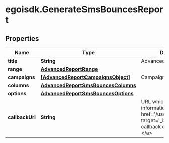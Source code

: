 # egoisdk.GenerateSmsBouncesReport

## Properties

Name | Type | Description | Notes
------------ | ------------- | ------------- | -------------
**title** | **String** | Advanced report title | 
**range** | [**AdvancedReportRange**](AdvancedReportRange.md) |  | 
**campaigns** | [**[AdvancedReportCampaignsObject]**](AdvancedReportCampaignsObject.md) | Campaigns of the report | 
**columns** | [**AdvancedReportSmsBouncesColumns**](AdvancedReportSmsBouncesColumns.md) |  | 
**options** | [**AdvancedReportSmsBouncesOptions**](AdvancedReportSmsBouncesOptions.md) |  | 
**callbackUrl** | **String** | URL which will receive the information of the report&lt;a href&#x3D;&#39;/usecases/callbacks/&#39; target&#x3D;&#39;_blank&#39;&gt;[Go to callback documentation]&lt;/a&gt; | [optional] 


